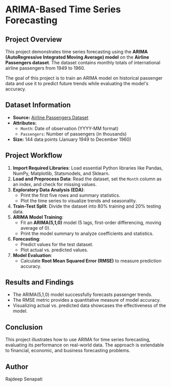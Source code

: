 # ARIMA-Based Time Series Forecasting

## Project Overview
This project demonstrates time series forecasting using the **ARIMA (AutoRegressive Integrated Moving Average) model** on the **Airline Passengers dataset**. The dataset contains monthly totals of international airline passengers from 1949 to 1960.

The goal of this project is to train an ARIMA model on historical passenger data and use it to predict future trends while evaluating the model's accuracy.

## Dataset Information
- **Source:** [Airline Passengers Dataset](https://raw.githubusercontent.com/jbrownlee/Datasets/master/airline-passengers.csv)
- **Attributes:**
  - `Month`: Date of observation (YYYY-MM format)
  - `Passengers`: Number of passengers (in thousands)
- **Size:** 144 data points (January 1949 to December 1960)

## Project Workflow
1. **Import Required Libraries**: Load essential Python libraries like Pandas, NumPy, Matplotlib, Statsmodels, and Sklearn.
2. **Load and Preprocess Data**: Read the dataset, set the `Month` column as an index, and check for missing values.
3. **Exploratory Data Analysis (EDA)**:
   - Print the first five rows and summary statistics.
   - Plot the time series to visualize trends and seasonality.
4. **Train-Test Split**: Divide the dataset into 80% training and 20% testing data.
5. **ARIMA Model Training**:
   - Fit an **ARIMA(5,1,0)** model (5 lags, first-order differencing, moving average of 0).
   - Print the model summary to analyze coefficients and statistics.
6. **Forecasting**:
   - Predict values for the test dataset.
   - Plot actual vs. predicted values.
7. **Model Evaluation**:
   - Calculate **Root Mean Squared Error (RMSE)** to measure prediction accuracy.

## Results and Findings
- The ARIMA(5,1,0) model successfully forecasts passenger trends.
- The RMSE metric provides a quantitative measure of model accuracy.
- Visualizing actual vs. predicted data showcases the effectiveness of the model.

## Conclusion
This project illustrates how to use ARIMA for time series forecasting, evaluating its performance on real-world data. The approach is extendable to financial, economic, and business forecasting problems.

## Author
Rajdeep Senapati

